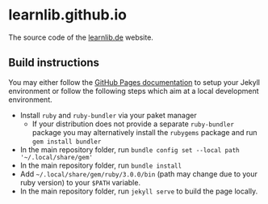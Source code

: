 # learnlib.github.io

The source code of the [learnlib.de](https://learnlib.de/) website.

## Build instructions

You may either follow the [GitHub Pages documentation](https://docs.github.com/en/pages) to setup your Jekyll environment or follow the following steps which aim at a local development environment.

* Install `ruby` and `ruby-bundler` via your paket manager
  * If your distribution does not provide a separate `ruby-bundler` package you may alternatively install the `rubygems` package and run `gem install bundler`
* In the main repository folder, run `bundle config set --local path '~/.local/share/gem'`
* In the main repository folder, run `bundle install`
* Add `~/.local/share/gem/ruby/3.0.0/bin` (path may change due to your ruby version) to your `$PATH` variable.
* In the main repository folder, run `jekyll serve` to build the page locally.
